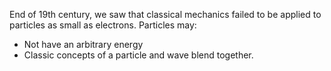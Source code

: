 End of 19th century, we saw that classical mechanics failed to be applied to particles as small as electrons.
Particles may:
- Not have an arbitrary energy
- Classic concepts of a particle and wave blend together.